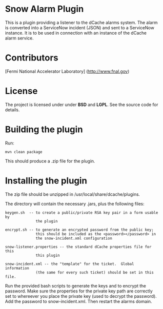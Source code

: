 Snow Alarm Plugin
======

This is a plugin providing a listener to the dCache alarms system.
The alarm is converted into a ServiceNow incident (JSON) and sent
to a ServiceNow instance.  It is to be used in connection with an
instance of the dCache alarm service.

Contributors
============
[Fermi National Accelerator Laboratory] (http://www.fnal.gov)

License
=======
The project is licensed under under __BSD__ and __LGPL__. See the source code for details.

Building the plugin
===================
Run:

    mvn clean package

This should produce a .zip file for the plugin.

Installing the plugin
=====================
The zip file should be unzipped in /usr/local/share/dcache/plugins.

The directory will contain the necessary .jars, plus the following files:

    keygen.sh  -- to create a public/private RSA key pair in a form usable by
                  the plugin

    encrypt.sh -- to generate an encrypted password from the public key;
                  this should be included as the <password></password> in
                  the snow-incident.xml configuration

    snow-listener.properties -- the standard dCache properties file for this
                  this plugin

    snow-incident.xml -- the "template" for the ticket.  Global information
                  (the same for every such ticket) should be set in this file.

Run the provided bash scripts to generate the keys and to encrypt the password.
Make sure the properties for the private key path are correctly set to whereever
you place the private key (used to decrypt the password).  Add the password
to snow-incident.xml.  Then restart the alarms domain.
